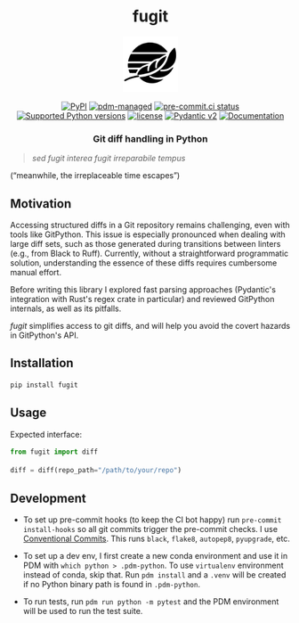 <div align="center">

# fugit

<img src="https://github.com/lmmx/fugit/raw/master/docs/assets/images/logo-black.svg" alt="Fugit Logo" width=100></img>

[![PyPI](https://img.shields.io/pypi/v/fugit?logo=python&logoColor=%23cccccc)](https://pypi.org/project/fugit)
[![pdm-managed](https://img.shields.io/badge/pdm-managed-blueviolet)](https://pdm.fming.dev)
[![pre-commit.ci status](https://results.pre-commit.ci/badge/github/lmmx/fugit/master.svg)](https://results.pre-commit.ci/latest/github/lmmx/fugit/master)
[![Supported Python versions](https://img.shields.io/pypi/pyversions/fugit.svg)](https://pypi.org/project/fugit)
[![license](https://img.shields.io/github/license/lmmx/fugit.svg)](https://github.com/lmmx/fugit/blob/main/LICENSE)
[![Pydantic v2](https://img.shields.io/endpoint?url=https://raw.githubusercontent.com/pydantic/pydantic/main/docs/badge/v2.json)](https://docs.pydantic.dev/latest/contributing/#badges)
[![Documentation](https://readthedocs.org/projects/fugit/badge/?version=latest)](https://fugit.readthedocs.io/en/latest/?version=latest)

### Git diff handling in Python

</div>

> _sed fugit interea fugit irreparabile tempus_

(“meanwhile, the irreplaceable time escapes”)

## Motivation

Accessing structured diffs in a Git repository remains challenging, even with tools like GitPython.
This issue is especially pronounced when dealing with large diff sets, such as those generated
during transitions between linters (e.g., from Black to Ruff). Currently, without a straightforward
programmatic solution, understanding the essence of these diffs requires cumbersome manual effort.

Before writing this library I explored fast parsing approaches (Pydantic's integration with Rust's regex
crate in particular) and reviewed GitPython internals, as well as its pitfalls.

_fugit_ simplifies access to git diffs, and will help you avoid the covert hazards in GitPython's API.

## Installation

```py
pip install fugit
```

## Usage

Expected interface:

```py
from fugit import diff

diff = diff(repo_path="/path/to/your/repo")
```

## Development

- To set up pre-commit hooks (to keep the CI bot happy) run `pre-commit install-hooks` so all git
  commits trigger the pre-commit checks. I use [Conventional Commits](https://www.conventionalcommits.org/en/v1.0.0/).
  This runs `black`, `flake8`, `autopep8`, `pyupgrade`, etc.

- To set up a dev env, I first create a new conda environment and use it in PDM with `which python > .pdm-python`.
  To use `virtualenv` environment instead of conda, skip that. Run `pdm install` and a `.venv` will be created if no
  Python binary path is found in `.pdm-python`.

- To run tests, run `pdm run python -m pytest` and the PDM environment will be used to run the test suite.
